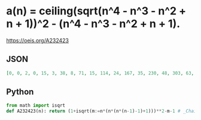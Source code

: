 # a\(n\) \= ceiling\(sqrt\(n^4 \- n^3 \- n^2 \+ n \+ 1\)\)^2 \- \(n^4 \- n^3 \- n^2 \+ n \+ 1\)\.
https://oeis.org/A232423
## JSON
```JSON
[0, 0, 2, 0, 15, 3, 38, 8, 71, 15, 114, 24, 167, 35, 230, 48, 303, 63, 386, 80, 479, 99, 582, 120, 695, 143, 818, 168, 951, 195, 1094, 224, 1247, 255, 1410, 288, 1583, 323, 1766, 360, 1959, 399, 2162, 440, 2375, 483, 2598, 528, 2831, 575, 3074, 624, 3327, 675]
```
## Python
```Python
from math import isqrt
def A232423(n): return (1+isqrt(m:=n*(n*(n*(n-1)-1)+1)))**2-m-1 # _Chai Wah Wu_, Jul 29 2022
```
